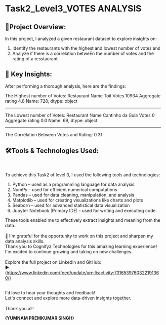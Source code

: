 # Task2_Level3_VOTES ANALYSIS
<html>
  <body>

<h2>🔹Project Overview:</h2>

In this project, I analyzed a given restaurant dataset to explore insights on:
1. Identify the restaurants with the highest and lowest number of votes and
2. Analyze if there is a correlation betweEn the number of votes and the rating of a resstaurant

<h2>🔹 Key Insights: </h2>
After performing a thorough analysis, here are the findings:<br>

The Highest number of Votes: Restaurant Name      Toit
Votes               10934
Aggregate rating      4.8
Name: 728, dtype: object
_______________________________________________________________

The Lowest number of Votes: Restaurant Name     Cantinho da Gula
Votes                              0
Aggregate rating                 0.0
Name: 69, dtype: object
_______________________________________________________________
The Correlation Between Votes and Rating: 0.31
  

<h2>🛠️Tools & Technologies Used:</h2><br>

To achieve this Task2 of level 3, I used the following tools and technologies:<br>

1. Python – used as a programming language for data analysis
2. NumPy – used for efficient numerical computations
3. Pandas – used for data cleaning, manipulation, and analysis
4. Matplotlib – used for creating visualizations like charts and plots
5. Seaborn – used for advanced statistical data visualization
6.  Jupyter Notebook (Primary IDE) - used for writing and executing code.

These tools enabled me to effectively extract insights and meaning from the data.<br><br>
🎉 I'm grateful for the opportunity to work on this project and sharpen my data analysis skills. <br>Thank you to Cognifyz Technologies for this amazing learning experience! I'm excited to continue growing and taking on new challenges.<br><br>
Explore the full project on LinkedIn and GitHub:<br>
▶️ [(https://www.linkedin.com/feed/update/urn:li:activity:7316539760322191360/)<br>](https://www.linkedin.com/feed/update/urn:li:activity:7317217856398446592/)<br>

<p>I'd love to hear your thoughts and feedback! <br>
Let's connect and explore more data-driven insights together. <br><br>
Thank you all!

  <b>(YUMNAM PREMKUMAR SINGH)</b>
</p>
</body>
</html>
